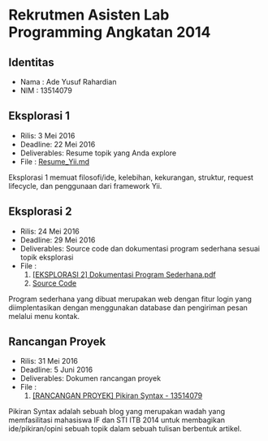 # Rekrutmen Asisten Lab Programming Angkatan 2014

## Identitas
* Nama  : Ade Yusuf Rahardian
* NIM   : 13514079

## Eksplorasi 1
* Rilis: 3 Mei 2016
* Deadline: 22 Mei 2016
* Deliverables: Resume topik yang Anda explore
* File : [Resume_Yii.md](https://github.com/adeyura/rekrutmen-labpro/blob/master/Resume_Yii.md)

Eksplorasi 1 memuat filosofi/ide, kelebihan, kekurangan, struktur, request lifecycle, dan penggunaan dari framework Yii.

## Eksplorasi 2
* Rilis: 24 Mei 2016
* Deadline: 29 Mei 2016
* Deliverables: Source code dan dokumentasi program sederhana sesuai topik eksplorasi
* File :
  1. [[EKSPLORASI 2] Dokumentasi Program Sederhana.pdf](https://github.com/adeyura/rekrutmen-labpro/blob/master/%5BEKSPLORASI%202%5D%20Dokumentasi%20Program%20Sederhana.pdf)
  2. [Source Code](https://github.com/adeyura/rekrutmen-labpro/tree/master/programSederhana)

Program sederhana yang dibuat merupakan web dengan fitur login yang diimplentasikan dengan menggunakan database dan pengiriman pesan melalui menu kontak.

## Rancangan Proyek
* Rilis: 31 Mei 2016
* Deadline: 5 Juni 2016
* Deliverables: Dokumen rancangan proyek
* File :
  1. [[RANCANGAN PROYEK] Pikiran Syntax - 13514079](https://github.com/adeyura/rekrutmen-labpro/blob/master/%5BRANCANGAN%20PROYEK%5D%20Pikiran%20Syntax%20-%2013514079.pdf)

Pikiran Syntax adalah sebuah blog yang merupakan wadah yang memfasilitasi mahasiswa IF dan  STI ITB 2014 untuk membagikan ide/pikiran/opini sebuah topik dalam sebuah tulisan berbentuk artikel.
